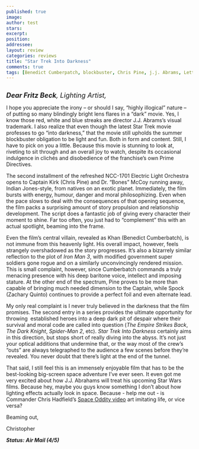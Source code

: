 ```yaml
---
published: true
image:
author: test 
stars: 
excerpt: 
position: 
addressee: 
layout: review
categories: reviews
title: "Star Trek Into Darkness"
comments: true
tags: [Benedict Cumberpatch, blockbuster, Chris Pine, j.j. Abrams, Letters, Oscars 2014, sci-fi, Sequel, Star Trek, summer, Zachary Quinto]
---
```

<div><p><span class="full-image-block ssNonEditable"><span><a href="/letters/2013/5/16/star-trek-into-darkness.html"><img src="http://static.squarespace.com/static/5005f6bcc4aa41161b33e89e/5329cf1fe4b07c068ebf74de/5329cf1fe4b07c068ebf7831/1368734025873/Star%20Trek%20Into%20Darkness.jpg" alt="" /></a></span></span></p>
<p><em style="font-size:130%;"><strong>Dear Fritz Beck</strong>, Lighting Artist,</em></p>
<p>I hope you appreciate the irony &ndash; or should I say, &ldquo;highly illogical&rdquo; nature &ndash; of putting so many blindingly bright lens flares in a &ldquo;dark&rdquo; movie. Yes, I know those red, white and blue streaks are director J.J. Abrams&rsquo;s visual trademark. I also realize that even though the latest Star Trek movie professes to go &ldquo;into darkness,&rdquo; that the movie still upholds the summer blockbuster obligation to be light and fun. Both in form and content. Still, I have to pick on you a little. Because this movie is stunning to look at, riveting to sit through and an overall joy to watch, despite its occasional indulgence in clich&eacute;s and disobedience of the franchise&#8217;s own Prime Directives.</p>
<p>The second installment of the refreshed NCC-1701 Electric Light Orchestra opens to Captain Kirk (Chris Pine) and Dr. &ldquo;Bones&rdquo; McCoy running away, Indian Jones-style, from natives on an exotic planet. Immediately, the film bursts with energy, humour, danger and moral philosophizing. Even when the pace slows to deal with the consequences of that opening sequence, the film packs a surprising amount of story propulsion and relationship development. The script does a fantastic job of giving every character their moment to shine. Far too often, you just had to &ldquo;complement&rdquo; this with an actual spotlight, beaming into the frame.</p>
<p>Even the film&rsquo;s central villain, revealed as Khan (Benedict Cumberbatch), is not immune from this heavenly light. His overall impact, however, feels strangely overshadowed as the story progresses. It&rsquo;s also a bizarrely similar reflection to the plot of <em>Iron Man 3</em>, with modified government super soldiers gone rogue and on a similarly unconvincingly rendered mission. This is small complaint, however, since Cumberbatch commands a truly menacing presence with his deep baritone voice, intellect and imposing stature. At the other end of the spectrum, Pine proves to be more than capable of bringing much needed dimension to the Captain, while Spock (Zachary Quinto) continues to provide a perfect foil and even alternate lead.</p>
<p>My only real complaint is I never truly believed in the darkness that the film promises. The second entry in a series provides the ultimate opportunity for throwing &nbsp;established heroes into a deep dark pit of despair where their survival and moral code are called into question (<em>The Empire Strikes Back</em>, <em>The Dark Knight</em>, <em>Spider-Man 2</em>, etc). <em>Star Trek Into Darkness</em> certainly aims in this direction, but stops short of really diving into the abyss. It&rsquo;s not just your optical additions that undermine that, or the way most of the crew&rsquo;s &ldquo;outs&rdquo; are always telegraphed to the audience a few scenes before they&rsquo;re revealed. You never doubt that there&rsquo;s light at the end of the tunnel.</p>
<p>That said, I still feel this is an immensely enjoyable film that has to be the best-looking big-screen space adventure I&rsquo;ve ever seen. It even got me very excited about how J.J. Abrahams will treat his upcoming Star Wars films. Because hey, maybe you guys know something I don&rsquo;t about how lighting effects actually look in space. Because - help me out - is Commander Chris Hadfield&rsquo;s <a href="http://www.youtube.com/watch?v=KaOC9danxNo">Space Oddity video</a> art imitating life, or vice versa?&nbsp;</p>
<p>Beaming out,</p>
<p>Christopher</p>
<p><strong><em>Status: Air Mail (4/5)</em></strong></p></div>
